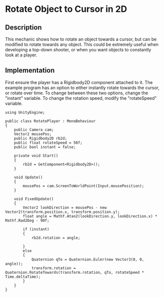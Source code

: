# Rotate Object to Cursor in 2D

## Description
This mechanic shows how to rotate an object towards a cursor, but can be modified to rotate towards any object. This could be extremely useful when developing a top-down shooter, or when you want objects to constantly look at a player.

## Implementation
First ensure the player has a Rigidbody2D component attached to it. The example program has an option to either instantly rotate towards the cursor, or rotate over time. To change between these two options, change the "instant" variable. To change the rotation speed, modify the "rotateSpeed" variable.

    using UnityEngine;

    public class RotatePlayer : MonoBehaviour
    {
        public Camera cam;
        Vector2 mousePos;
        public Rigidbody2D rb2d;
        public float rotateSpeed = 50f;
        public bool instant = false;

        private void Start()
        {
            rb2d = GetComponent<Rigidbody2D>();   
        }

        void Update()
        {
            mousePos = cam.ScreenToWorldPoint(Input.mousePosition);
        }

        void FixedUpdate()
        {
            Vector2 lookDirection = mousePos - new Vector2(transform.position.x, transform.position.y);
            float angle = Mathf.Atan2(lookDirection.y, lookDirection.x) * Mathf.Rad2Deg - 90f;

            if (instant)
            {
                rb2d.rotation = angle;

            }
            else
            {
                Quaternion qTo = Quaternion.Euler(new Vector3(0, 0, angle));
                transform.rotation = Quaternion.RotateTowards(transform.rotation, qTo, rotateSpeed * Time.deltaTime);
            }
        }
    }

